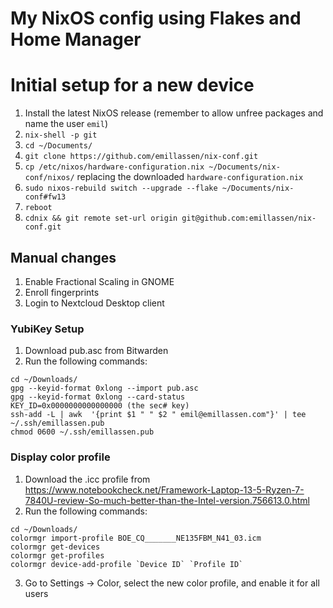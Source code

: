 # My NixOS config using Flakes and Home Manager

# Initial setup for a new device
1. Install the latest NixOS release (remember to allow unfree packages and name the user `emil`)
1. `nix-shell -p git`
1. `cd ~/Documents/`
1. `git clone https://github.com/emillassen/nix-conf.git`
1. `cp /etc/nixos/hardware-configuration.nix ~/Documents/nix-conf/nixos/` replacing the downloaded `hardware-configuration.nix`
1. `sudo nixos-rebuild switch --upgrade --flake ~/Documents/nix-conf#fw13`
1. `reboot`
1. `cdnix && git remote set-url origin git@github.com:emillassen/nix-conf.git`

## Manual changes
1. Enable Fractional Scaling in GNOME
1. Enroll fingerprints
1. Login to Nextcloud Desktop client

### YubiKey Setup
1. Download pub.asc from Bitwarden
1. Run the following commands: 
```
cd ~/Downloads/
gpg --keyid-format 0xlong --import pub.asc
gpg --keyid-format 0xlong --card-status
KEY_ID=0x0000000000000000 (the sec# key)
ssh-add -L | awk  '{print $1 " " $2 " emil@emillassen.com"}' | tee ~/.ssh/emillassen.pub
chmod 0600 ~/.ssh/emillassen.pub
```

### Display color profile
1. Download the .icc profile from https://www.notebookcheck.net/Framework-Laptop-13-5-Ryzen-7-7840U-review-So-much-better-than-the-Intel-version.756613.0.html
1. Run the following commands:
```
cd ~/Downloads/
colormgr import-profile BOE_CQ_______NE135FBM_N41_03.icm
colormgr get-devices
colormgr get-profiles
colormgr device-add-profile `Device ID` `Profile ID`
```
3. Go to Settings -> Color, select the new color profile, and enable it for all users

